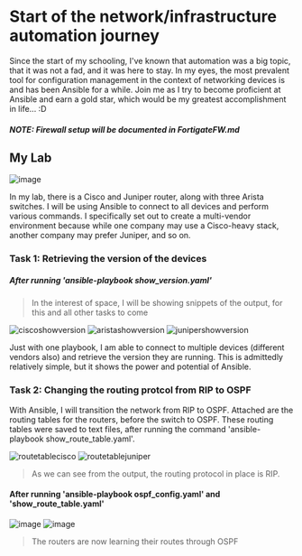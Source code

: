 # Start of the network/infrastructure automation journey
Since the start of my schooling, I've known that automation was a big topic, that it was not a fad, and it was here to stay. In my eyes, the most prevalent tool for configuration management in the context of networking devices is and has been Ansible for a while. Join me as I try to become proficient at Ansible and earn a gold star, which would be my greatest accomplishment in life... :D
##### NOTE: Firewall setup will be documented in FortigateFW.md
## My Lab
![image](https://user-images.githubusercontent.com/81763406/143351684-8ffba5ed-125d-4147-abf4-831b13c12398.png)

In my lab, there is a Cisco and Juniper router, along with three Arista switches. I will be using Ansible to connect to all devices and perform various commands. I specifically set out to create a multi-vendor environment because while one company may use a Cisco-heavy stack, another company may prefer Juniper, and so on. 

### Task 1: Retrieving the version of the devices
##### After running 'ansible-playbook show_version.yaml'

> In the interest of space, I will be showing snippets of the output, for this and all other tasks to come

![ciscoshowversion](https://user-images.githubusercontent.com/81763406/142037007-f3152ff2-3461-42a8-a89f-10bcf81a22cf.png)
![aristashowversion](https://user-images.githubusercontent.com/81763406/142037081-0b9d1ded-6966-4aaa-9864-2e6cbb9b8d0d.png)
![junipershowversion](https://user-images.githubusercontent.com/81763406/142037092-a54c56e8-cc6a-45af-984a-7b08c0433b4d.png)

Just with one playbook, I am able to connect to multiple devices (different vendors also) and retrieve the version they are running. This is admittedly relatively simple, but it shows the power and potential of Ansible.

### Task 2: Changing the routing protcol from RIP to OSPF
With Ansible, I will transition the network from RIP to OSPF.
Attached are the routing tables for the routers, before the switch to OSPF. These routing tables were saved to text files, after running the command 'ansible-playbook show_route_table.yaml'.

![routetablecisco](https://user-images.githubusercontent.com/81763406/142063444-375c68e6-4e9b-427d-baa0-380df4283d36.png)
![routetablejuniper](https://user-images.githubusercontent.com/81763406/142063457-7a8bf1f5-53a7-4994-8c8b-75b95a0ae52f.png)

> As we can see from the output, the routing protocol in place is RIP.

#### After running 'ansible-playbook ospf_config.yaml' and 'show_route_table.yaml'
![image](https://user-images.githubusercontent.com/81763406/143314284-d215610e-2fd9-4e3a-8418-a1e2292ac3d1.png)
![image](https://user-images.githubusercontent.com/81763406/143314369-dbe9569a-2990-4eb3-86ca-c65f3d83b0e1.png)

> The routers are now learning their routes through OSPF

